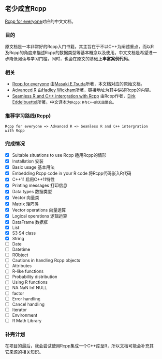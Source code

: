 ## 老少咸宜Rcpp

[Rcpp for everyone](https://teuder.github.io/rcpp4everyone_en/)对应的中文文档。

### 目的

原文档是一本非常好的Rcpp入门书籍，其主旨在于不以C++为阐述重点，而以R及Rcpp的角度来描述Rcpp的数据类型等基本概念以及使用。中文文档是希望进一步降低阅读与学习门槛，同时，也会在原文的基础上**丰富案例代码**。

### 相关

- [Rcpp for everyone](https://teuder.github.io/rcpp4everyone_en/) 由[Masaki E.Tsuda](https://github.com/teuder)所著，本文档对应的原始文档。
- [Advanced R](http://adv-r.had.co.nz/Rcpp.html) 由[Hadley Wickham](https://github.com/hadley)所著，链接地址为其中讲述Rcpp的内容。
- [Seamless R and C++ intergration with Rcpp](http://www.rcpp.org/) 由Rcpp作者，[Dirk Eddelbuettel](https://github.com/eddelbuettel)所著。中文译本为`Rcpp:R与C++的无缝整合`。

### 推荐学习路线(Rcpp)

```
Rcpp for everyone => Advanced R => Seamless R and C++ intergration with Rcpp
```

### 完成情况

- [x] Suitable situations to use Rcpp 适用Rcpp的情形
- [x] Installation 安装
- [x] Basic usage 基本用法
- [x] Embedding Rcpp code in your R code 将Rcpp代码嵌入R代码
- [x] C++11 启用C++11特性
- [x] Printing messages 打印信息
- [x] Data types 数据类型
- [x] Vector 向量类
- [x] Matrix 矩阵类
- [x] Vector operations 向量运算
- [x] Logical operations 逻辑运算
- [x] DataFrame 数据框
- [x] List
- [x] S3·S4 class
- [x] String
- [ ] Date
- [ ] Datetime
- [ ] RObject
- [ ] Cautions in handling Rcpp objects
- [ ] Attributes
- [ ] R-like functions
- [ ] Probability distribution
- [ ] Using R functions
- [ ] NA NaN Inf NULL
- [ ] factor
- [ ] Error handling
- [ ] Cancel handling
- [ ] Iterator
- [ ] Environment
- [ ] R Math Library

### 补完计划

在项目的最后，我会尝试使用Rcpp集成一个C++库至R，所以文档可能会补充其它来源的相关知识。